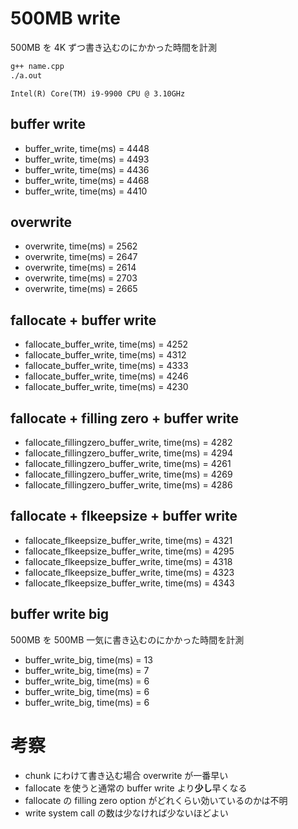# 500MB write

500MB を 4K ずつ書き込むのにかかった時間を計測

```sh
g++ name.cpp
./a.out
```

`Intel(R) Core(TM) i9-9900 CPU @ 3.10GHz`

## buffer write

- buffer_write, time(ms) = 4448
- buffer_write, time(ms) = 4493
- buffer_write, time(ms) = 4436
- buffer_write, time(ms) = 4468
- buffer_write, time(ms) = 4410

## overwrite

- overwrite, time(ms) = 2562
- overwrite, time(ms) = 2647
- overwrite, time(ms) = 2614
- overwrite, time(ms) = 2703
- overwrite, time(ms) = 2665

## fallocate + buffer write

- fallocate_buffer_write, time(ms) = 4252
- fallocate_buffer_write, time(ms) = 4312
- fallocate_buffer_write, time(ms) = 4333
- fallocate_buffer_write, time(ms) = 4246
- fallocate_buffer_write, time(ms) = 4230

## fallocate + filling zero + buffer write

- fallocate_fillingzero_buffer_write, time(ms) = 4282
- fallocate_fillingzero_buffer_write, time(ms) = 4294
- fallocate_fillingzero_buffer_write, time(ms) = 4261
- fallocate_fillingzero_buffer_write, time(ms) = 4269
- fallocate_fillingzero_buffer_write, time(ms) = 4286

## fallocate + flkeepsize + buffer write

- fallocate_flkeepsize_buffer_write, time(ms) = 4321
- fallocate_flkeepsize_buffer_write, time(ms) = 4295
- fallocate_flkeepsize_buffer_write, time(ms) = 4318
- fallocate_flkeepsize_buffer_write, time(ms) = 4323
- fallocate_flkeepsize_buffer_write, time(ms) = 4343

## buffer write big

500MB を 500MB 一気に書き込むのにかかった時間を計測

- buffer_write_big, time(ms) = 13
- buffer_write_big, time(ms) = 7
- buffer_write_big, time(ms) = 6
- buffer_write_big, time(ms) = 6
- buffer_write_big, time(ms) = 6

# 考察

- chunk にわけて書き込む場合 overwrite が一番早い
- fallocate を使うと通常の buffer write より**少し**早くなる
- fallocate の filling zero option がどれくらい効いているのかは不明
- write system call の数は少なければ少ないほどよい